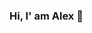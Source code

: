 ### Hi, I' am Alex 👋

<!--
**alexkou/alexkou** is a ✨ _special_ ✨ repository because its `README.md` (this file) appears on your GitHub profile.

📖 About me:
Here are some ideas to get you started:
- 🎓 I’m currently studying Computer Engineering and Informatics at University of Patras[https://www.upatras.gr/]
- 🌱 Interested in Machine/Deep Learning and Data Engineering
- 🎯 Goals: Get my first internship position and graduate
- ⚡ Fun fact: 🏀 is life
-->
